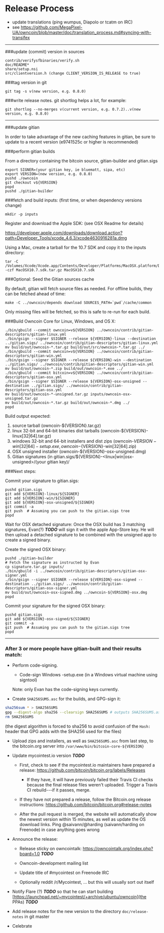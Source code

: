 Release Process
====================

* update translations (ping wumpus, Diapolo or tcatm on IRC)
* see https://github.com/MegaPixel-UA/owncoin/blob/master/doc/translation_process.md#syncing-with-transifex

* * *

###update (commit) version in sources

	contrib/verifysfbinaries/verify.sh
	doc/README*
	share/setup.nsi
	src/clientversion.h (change CLIENT_VERSION_IS_RELEASE to true)

###tag version in git

	git tag -s v(new version, e.g. 0.8.0)

###write release notes. git shortlog helps a lot, for example:

	git shortlog --no-merges v(current version, e.g. 0.7.2)..v(new version, e.g. 0.8.0)

* * *

###update gitian

 In order to take advantage of the new caching features in gitian, be sure to update to a recent version (e9741525c or higher is recommended)

###perform gitian builds

 From a directory containing the bitcoin source, gitian-builder and gitian.sigs

	export SIGNER=(your gitian key, ie bluematt, sipa, etc)
	export VERSION=(new version, e.g. 0.8.0)
	pushd ./owncoin
	git checkout v${VERSION}
	popd
	pushd ./gitian-builder

###fetch and build inputs: (first time, or when dependency versions change)
 
	mkdir -p inputs

 Register and download the Apple SDK: (see OSX Readme for details)
 
 https://developer.apple.com/downloads/download.action?path=Developer_Tools/xcode_4.6.3/xcode4630916281a.dmg
 
 Using a Mac, create a tarball for the 10.7 SDK and copy it to the inputs directory:
 
	tar -C /Volumes/Xcode/Xcode.app/Contents/Developer/Platforms/MacOSX.platform/Developer/SDKs/ -czf MacOSX10.7.sdk.tar.gz MacOSX10.7.sdk

###Optional: Seed the Gitian sources cache

  By default, gitian will fetch source files as needed. For offline builds, they can be fetched ahead of time:

	make -C ../owncoin/depends download SOURCES_PATH=`pwd`/cache/common

  Only missing files will be fetched, so this is safe to re-run for each build.

###Build Owncoin Core for Linux, Windows, and OS X:

	./bin/gbuild --commit owncoin=v${VERSION} ../owncoin/contrib/gitian-descriptors/gitian-linux.yml
	./bin/gsign --signer $SIGNER --release ${VERSION}-linux --destination ../gitian.sigs/ ../owncoin/contrib/gitian-descriptors/gitian-linux.yml
	mv build/out/owncoin-*.tar.gz build/out/src/owncoin-*.tar.gz ../
	./bin/gbuild --commit owncoin=v${VERSION} ../owncoin/contrib/gitian-descriptors/gitian-win.yml
	./bin/gsign --signer $SIGNER --release ${VERSION}-win --destination ../gitian.sigs/ ../owncoin/contrib/gitian-descriptors/gitian-win.yml
	mv build/out/owncoin-*.zip build/out/owncoin-*.exe ../
	./bin/gbuild --commit bitcoin=v${VERSION} ../owncoin/contrib/gitian-descriptors/gitian-osx.yml
	./bin/gsign --signer $SIGNER --release ${VERSION}-osx-unsigned --destination ../gitian.sigs/ ../owncoin/contrib/gitian-descriptors/gitian-osx.yml
	mv build/out/owncoin-*-unsigned.tar.gz inputs/owncoin-osx-unsigned.tar.gz
	mv build/out/owncoin-*.tar.gz build/out/owncoin-*.dmg ../
	popd
  Build output expected:

  1. source tarball (owncoin-${VERSION}.tar.gz)
  2. linux 32-bit and 64-bit binaries dist tarballs (owncoin-${VERSION}-linux[32|64].tar.gz)
  3. windows 32-bit and 64-bit installers and dist zips (owncoin-${VERSION}-win[32|64]-setup.exe, owncoin-${VERSION}-win[32|64].zip)
  4. OSX unsigned installer (owncoin-${VERSION}-osx-unsigned.dmg)
  5. Gitian signatures (in gitian.sigs/${VERSION}-<linux|win|osx-unsigned>/(your gitian key)/

###Next steps:

Commit your signature to gitian.sigs:

	pushd gitian.sigs
	git add ${VERSION}-linux/${SIGNER}
	git add ${VERSION}-win/${SIGNER}
	git add ${VERSION}-osx-unsigned/${SIGNER}
	git commit -a
	git push  # Assuming you can push to the gitian.sigs tree
	popd

  Wait for OSX detached signature:
	Once the OSX build has 3 matching signatures, Evan(?) ***TODO*** will sign it with the apple App-Store key.
	He will then upload a detached signature to be combined with the unsigned app to create a signed binary.

  Create the signed OSX binary:

	pushd ./gitian-builder
	# Fetch the signature as instructed by Evan
	cp signature.tar.gz inputs/
	./bin/gbuild -i ../owncoin/contrib/gitian-descriptors/gitian-osx-signer.yml
	./bin/gsign --signer $SIGNER --release ${VERSION}-osx-signed --destination ../gitian.sigs/ ../owncoin/contrib/gitian-descriptors/gitian-osx-signer.yml
	mv build/out/owncoin-osx-signed.dmg ../owncoin-${VERSION}-osx.dmg
	popd

Commit your signature for the signed OSX binary:

	pushd gitian.sigs
	git add ${VERSION}-osx-signed/${SIGNER}
	git commit -a
	git push  # Assuming you can push to the gitian.sigs tree
	popd

-------------------------------------------------------------------------

### After 3 or more people have gitian-built and their results match:

- Perform code-signing.

    - Code-sign Windows -setup.exe (in a Windows virtual machine using signtool)

  Note: only Evan has the code-signing keys currently.

- Create `SHA256SUMS.asc` for the builds, and GPG-sign it:
```bash
sha256sum * > SHA256SUMS
gpg --digest-algo sha256 --clearsign SHA256SUMS # outputs SHA256SUMS.asc
rm SHA256SUMS
```
(the digest algorithm is forced to sha256 to avoid confusion of the `Hash:` header that GPG adds with the SHA256 used for the files)

- Upload zips and installers, as well as `SHA256SUMS.asc` from last step, to the bitcoin.org server
  into `/var/www/bin/bitcoin-core-${VERSION}`

- Update mycointest.io version ***TODO***

  - First, check to see if the mycointest.io maintainers have prepared a
    release: https://github.com/bitcoin/bitcoin.org/labels/Releases

      - If they have, it will have previously failed their Travis CI
        checks because the final release files weren't uploaded.
        Trigger a Travis CI rebuild---if it passes, merge.

  - If they have not prepared a release, follow the Bitcoin.org release
    instructions: https://github.com/bitcoin/bitcoin.org#release-notes

  - After the pull request is merged, the website will automatically show the newest version within 15 minutes, as well
    as update the OS download links. Ping @saivann/@harding (saivann/harding on Freenode) in case anything goes wrong

- Announce the release:

  - Release sticky on owncointalk: https://owncointalk.org/index.php?board=1.0 ***TODO***

  - Owncoin-development mailing list

  - Update title of #mycointest on Freenode IRC

  - Optionally reddit /r/Mycointest, ... but this will usually sort out itself

- Notify Flare (?) ***TODO*** so that he can start building [https://launchpad.net/~mycointest/+archive/ubuntu/owncoin](the PPAs) ***TODO***

- Add release notes for the new version to the directory `doc/release-notes` in git master

- Celebrate
